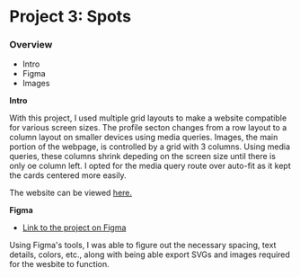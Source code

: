 # Project 3: Spots

### Overview

- Intro
- Figma
- Images

**Intro**

With this project, I used multiple grid layouts to make a website compatible for various screen sizes. The profile secton changes from a row layout to a column layout on smaller devices using media queries. Images, the main portion of the webpage, is controlled by a grid with 3 columns. Using media queries, these columns shrink depeding on the screen size until there is only oe column left. I opted for the media query route over auto-fit as it kept the cards centered more easily.

The website can be viewed [here.](https://rdare123.github.io/se_project_spots/)

**Figma**

- [Link to the project on Figma](https://www.figma.com/file/BBNm2bC3lj8QQMHlnqRsga/Sprint-3-Project-%E2%80%94-Spots?type=design&node-id=2%3A60&mode=design&t=afgNFybdorZO6cQo-1)

Using Figma's tools, I was able to figure out the necessary spacing, text details, colors, etc., along with being able export SVGs and images required for the wesbite to function.
